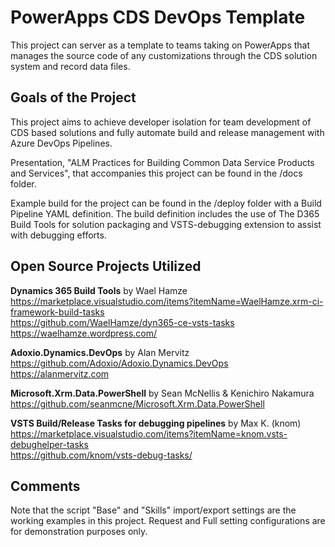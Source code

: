 # PowerApps CDS DevOps Template
This project can server as a template to teams taking on PowerApps that manages the source code of any customizations through the CDS solution system and record data files.

## Goals of the Project
This project aims to achieve developer isolation for team development of CDS based solutions and fully automate build and release management with Azure DevOps Pipelines.

Presentation, "ALM Practices for Building Common Data Service Products and Services", that accompanies this project can be found in the /docs folder.

Example build for the project can be found in the /deploy folder with a Build Pipeline YAML definition.  The build definition includes the use of The D365 Build Tools for solution packaging and VSTS-debugging extension to assist with debugging efforts.

## Open Source Projects Utilized

**Dynamics 365 Build Tools** by Wael Hamze  
https://marketplace.visualstudio.com/items?itemName=WaelHamze.xrm-ci-framework-build-tasks  
https://github.com/WaelHamze/dyn365-ce-vsts-tasks  
https://waelhamze.wordpress.com/  

**Adoxio.Dynamics.DevOps** by Alan Mervitz  
https://github.com/Adoxio/Adoxio.Dynamics.DevOps  
https://alanmervitz.com  

**Microsoft.Xrm.Data.PowerShell** by Sean McNellis & Kenichiro Nakamura  
https://github.com/seanmcne/Microsoft.Xrm.Data.PowerShell  

**VSTS Build/Release Tasks for debugging pipelines** by Max K. (knom)   
https://marketplace.visualstudio.com/items?itemName=knom.vsts-debughelper-tasks  
https://github.com/knom/vsts-debug-tasks/  

## Comments

Note that the script "Base" and "Skills" import/export settings are the working examples in this project.  Request and Full setting configurations are for demonstration purposes only.
